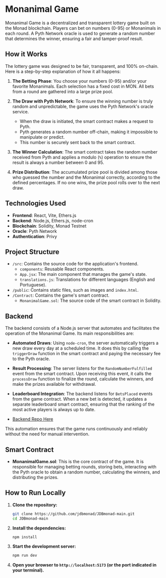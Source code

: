 # Monanimal Game

Monanimal Game is a decentralized and transparent lottery game built on the Monad blockchain. Players can bet on numbers (0-95) or Monanimals in each round. A Pyth Network oracle is used to generate a random number that determines the winner, ensuring a fair and tamper-proof result.

## How it Works

The lottery game was designed to be fair, transparent, and 100% on-chain. Here is a step-by-step explanation of how it all happens:

1.  **The Betting Phase**: You choose your numbers (0-95) and/or your favorite Monanimals. Each selection has a fixed cost in MON. All bets from a round are gathered into a large prize pool.

2.  **The Draw with Pyth Network**: To ensure the winning number is truly random and unpredictable, the game uses the Pyth Network's oracle service.
    * When the draw is initiated, the smart contract makes a request to Pyth.
    * Pyth generates a random number off-chain, making it impossible to manipulate or predict.
    * This number is securely sent back to the smart contract.

3.  **The Winner Calculation**: The smart contract takes the random number received from Pyth and applies a modulo (`%`) operation to ensure the result is always a number between 0 and 95.

4.  **Prize Distribution**: The accumulated prize pool is divided among those who guessed the number and the Monanimal correctly, according to the defined percentages. If no one wins, the prize pool rolls over to the next draw.

## Technologies Used

* **Frontend**: React, Vite, Ethers.js
* **Backend**: Node.js, Ethers.js, node-cron
* **Blockchain**: Solidity, Monad Testnet
* **Oracle**: Pyth Network
* **Authentication**: Privy

## Project Structure

* `/src`: Contains the source code for the application's frontend.
    * `components`: Reusable React components.
    * `App.jsx`: The main component that manages the game's state.
    * `translations.js`: Translations for different languages (English and Portuguese).
* `/public`: Contains static files, such as images and `index.html`.
* `/Contract`: Contains the game's smart contract.
    * `MonanimalGame.sol`: The source code of the smart contract in Solidity.

## Backend

The backend consists of a Node.js server that automates and facilitates the operation of the Monanimal Game. Its main responsibilities are:

* **Automated Draws**: Using `node-cron`, the server automatically triggers a new draw every day at a scheduled time. It does this by calling the `triggerDraw` function in the smart contract and paying the necessary fee to the Pyth oracle.
* **Result Processing**: The server listens for the `RandomNumberFulfilled` event from the smart contract. Upon receiving this event, it calls the `processDraw` function to finalize the round, calculate the winners, and make the prizes available for withdrawal.
* **Leaderboard Integration**: The backend listens for `BetsPlaced` events from the game contract. When a new bet is detected, it updates a separate leaderboard smart contract, ensuring that the ranking of the most active players is always up to date.

* [Backend Repo Here](https://github.com/0xGusta/JDB-Backend)

This automation ensures that the game runs continuously and reliably without the need for manual intervention.

## Smart Contract

* **MonanimalGame.sol**: This is the core contract of the game. It is responsible for managing betting rounds, storing bets, interacting with the Pyth oracle to obtain a random number, calculating the winners, and distributing the prizes.

## How to Run Locally

1.  **Clone the repository:**
    ```bash
    git clone https://github.com/jdbmonad/JDBmonad-main.git
    cd JDBmonad-main
    ```

2.  **Install the dependencies:**
    ```bash
    npm install
    ```

3.  **Start the development server:**
    ```bash
    npm run dev
    ```

4.  **Open your browser to `http://localhost:5173` (or the port indicated in your terminal).**
